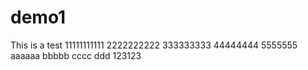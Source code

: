# demo1
This is a test
11111111111
2222222222
333333333
44444444
5555555
aaaaaa
bbbbb
cccc
ddd
123123
